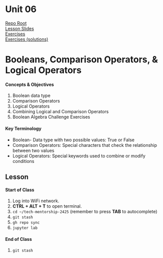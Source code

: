 # Unit 06

[Repo Root](../README.md)  
[Lesson Slides](./lesson.pdf)  
[Exercises](./exercises.ipynb)  
[Exercises (solutions)](./exercises_solution.ipynb)  

# Booleans, Comparison Operators, & Logical Operators
#### Concepts & Objectives
1. Boolean data type
2. Comparison Operators
3. Logical Operators
4. Combining Logical and Comparison Operators
5. Boolean Algebra Challenge Exercises

#### Key Terminology
* Boolean- Data type with two possible values: True or False
* Comparison Operators: Special characters that check the relationship between two values
* Logical Operators: Special keywords used to combine or modify conditions

## Lesson
#### Start of Class
1. Log into WiFi network.
2. **CTRL + ALT + T** to open terminal.
3. `cd ~/tech-mentorship-2425` (remember to press **TAB** to autocomplete)
4. `git stash`
5. `gh repo sync`
6. `jupyter lab`

#### End of Class
1. `git stash`
